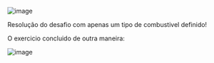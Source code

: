 ![image](https://github.com/simasguga/exercicio_calculo_combustivel/assets/163364952/22e1e750-4273-491e-b1d9-e1a6eb49f930)


Resolução do desafio com apenas um tipo de combustivel definido!





O exercicio concluido de outra maneira:

![image](https://github.com/simasguga/exercicio_calculo_combustivel/assets/163364952/57a8cadf-244e-4e13-8887-f622851b3788)
